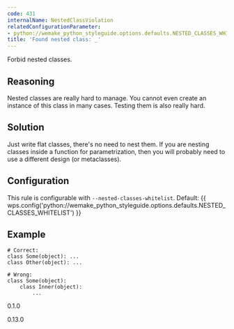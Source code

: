 ```yaml
---
code: 431
internalName: NestedClassViolation
relatedConfigurationParameter:
- python://wemake_python_styleguide.options.defaults.NESTED_CLASSES_WHITELIST
title: 'Found nested class: _'
---
```


Forbid nested classes.

## Reasoning
Nested classes are really hard to manage. You cannot even create an
instance of this class in many cases. Testing them is also really
hard.

## Solution
Just write flat classes, there's no need to nest them. If you are
nesting classes inside a function for parametrization, then you will
probably need to use a different design (or metaclasses).

## Configuration
This rule is configurable with `--nested-classes-whitelist`.
Default:
{{ wps.config('python://wemake_python_styleguide.options.defaults.NESTED_CLASSES_WHITELIST') }}

## Example

    # Correct:
    class Some(object): ...
    class Other(object): ...
    
    # Wrong:
    class Some(object):
        class Inner(object):
            ...

<div class="versionadded">

0.1.0

</div>

<div class="versionchanged">

0.13.0

</div>